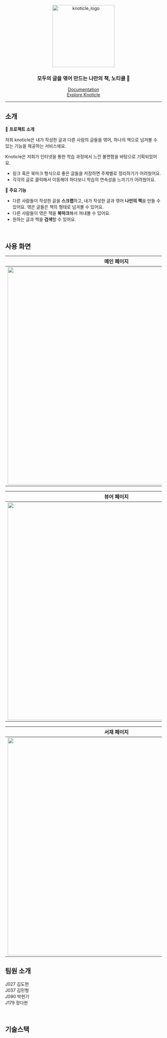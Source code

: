 <div align="center">
  
<img alt="knoticle_logo" src="https://user-images.githubusercontent.com/109179856/205069228-cee63bcf-c497-419c-886b-f51c0f2ce110.PNG" width="200"></img>
<h3>모두의 글을 엮어 만드는 나만의 책, 노티클 📒</h3>

<a href="https://glaze-lavender-37c.notion.site/Knoticle-256a16714181452eaf3e288b45c9da3b">Documentation</a><br>
<a href="http://27.96.130.68">Explore Knoticle</a>

</div>

---

## 소개

🔶 **프로젝트 소개**

저희 knoticle은 내가 작성한 글과 다른 사람의 글들을 엮어, 하나의 책으로 넘겨볼 수 있는 기능을 제공하는 서비스에요.

Knoticle은 저희가 인터넷을 통한 학습 과정에서 느낀 불편함을 바탕으로 기획되었어요.

- 링크 혹은 북마크 형식으로 좋은 글들을 저장하면 주제별로 정리하기가 어려웠어요.
- 각각의 글로 클릭해서 이동해야 하다보니 학습의 연속성을 느끼기가 어려웠어요.

🔶 **주요 기능**

- 다른 사람들이 작성한 글을 **스크랩**하고, 내가 작성한 글과 엮어 **나만의 책**을 만들 수 있어요. 엮은 글들은 책의 형태로 넘겨볼 수 있어요.
- 다른 사람들이 엮은 책을 **북마크**해서 꺼내볼 수 있어요.
- 원하는 글과 책을 **검색**할 수 있어요.

<br>

## 사용 화면

| 메인 페이지                                                                                                                  |
| ---------------------------------------------------------------------------------------------------------------------------- |
| <img src="https://velog.velcdn.com/images/dahyeon405/post/b6426432-ce3f-40cb-9399-002ab4b533cf/image.PNG" width="700"></img> |

| 뷰어 페이지                                                                                                                  |
| ---------------------------------------------------------------------------------------------------------------------------- |
| <img src="https://velog.velcdn.com/images/dahyeon405/post/2fa3de9d-f663-486e-8c54-ab500a0bc635/image.PNG" width="700"></img> |

| 서재 페이지                                                                                                                  |
| ---------------------------------------------------------------------------------------------------------------------------- |
| <img src="https://velog.velcdn.com/images/dahyeon405/post/3362cfa7-aec1-4a5e-8b4f-751633b93f21/image.PNG" width="700"></img> |

## 팀원 소개

J027 김도현 <br>
J037 김민형 <br>
J090 박현기 <br>
J179 정다현 <br>

<br>

## 기술스택
